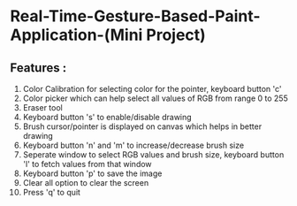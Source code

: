 # Real-Time-Gesture-Based-Paint-Application-(Mini Project)

<h2>Features : </h2>
<ol>
    <li>Color Calibration for selecting color for the pointer, keyboard button 'c'</l1>
    <li>Color picker which can help select all values of RGB from range 0 to 255</l1>
    <li>Eraser tool</l1>
    <li>Keyboard button 's' to enable/disable drawing</l1>
    <li>Brush cursor/pointer is displayed on canvas which helps in better drawing</l1>
    <li>Keyboard button 'n' and 'm' to increase/decrease brush size</l1>
    <li>Seperate window to select RGB values and brush size, keyboard button 'l' to fetch values from that window</l1>
    <li>Keyboard button 'p' to save the image</l1>
    <li>Clear all option to clear the screen</l1>
    <li>Press 'q' to quit</li>
</ol>
